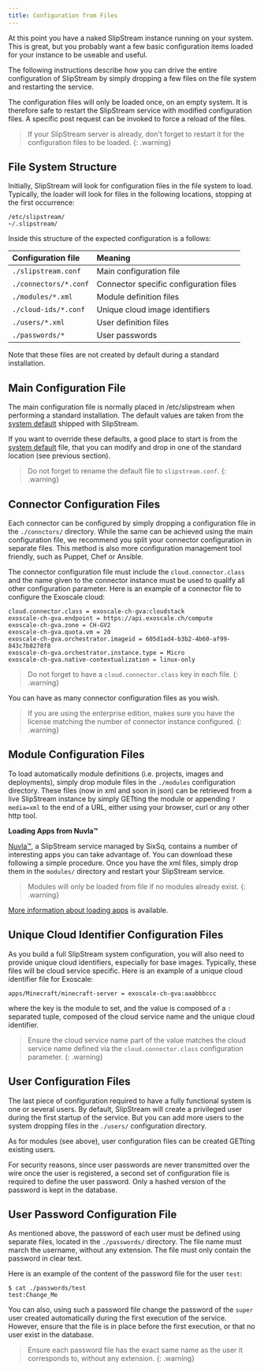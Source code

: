 ```yaml
---
title: Configuration from Files
---
```


At this point you have a naked SlipStream instance running on your
system. This is great, but you probably want a few basic configuration
items loaded for your instance to be useable and useful.

The following instructions describe how you can drive the entire
configuration of SlipStream by simply dropping a few files on the
file system and restarting the service.

The configuration files will only be loaded once, on an empty system.
It is therefore safe to restart the SlipStream service with modified
configuration files. A specific post request can be invoked to force
a reload of the files.

> If your SlipStream server is already, don't forget to restart
it for the configuration files to be loaded.
{: .warning}

## File System Structure

Initially, SlipStream will look for configuration files in the file
system to load. Typically, the loader will look for files in the
following locations, stopping at the first occurrence:

    /etc/slipstream/
    ~/.slipstream/

Inside this structure of the expected configuration is a follows:

| Configuration file    | Meaning                                |
|:----------------------|:---------------------------------------|
| `./slipstream.conf`   | Main configuration file                |
| `./connectors/*.conf` | Connector specific configuration files |
| `./modules/*.xml`     | Module definition files                |
| `./cloud-ids/*.conf`  | Unique cloud image identifiers         |
| `./users/*.xml`       | User definition files                  |
| `./passwords/*`       | User passwords                         |

Note that these files are not created by default during a standard
installation.

## Main Configuration File

The main configuration file is normally placed in /etc/slipstream
when performing a standard installation. The default values are taken from
the [system default] shipped with SlipStream.

If you want to override these defaults, a good place to start is from the [system default]
file, that you can modify and drop in one of the standard location (see previous
section). 

> Do not forget to rename the default file to `slipstream.conf`. 
{: .warning}


## Connector Configuration Files<a name="connector" />

Each connector can be configured by simply dropping a configuration file
in the `./connctors/` directory. While the same can be achieved using the
main configuration file, we recommend you split your connector configuration
in separate files. This method is also more configuration management
tool friendly, such as Puppet, Chef or Ansible.

The connector configuration file must include the `cloud.connector.class`
and the name given to the connector instance must be used to qualify
all other configuration parameter. Here is an example of a connector file
to configure the Exoscale cloud:

    cloud.connector.class = exoscale-ch-gva:cloudstack
    exoscale-ch-gva.endpoint = https://api.exoscale.ch/compute
    exoscale-ch-gva.zone = CH-GV2
    exoscale-ch-gva.quota.vm = 20
    exoscale-ch-gva.orchestrator.imageid = 605d1ad4-b3b2-4b60-af99-843c7b8278f8
    exoscale-ch-gva.orchestrator.instance.type = Micro
    exoscale-ch-gva.native-contextualization = linux-only

> Do not forget to have a `cloud.connector.class` key in each file. 
{: .warning}

You can have as many connector configuration files as you wish.

> If you are using the enterprise edition, makes sure you have the license
matching the number of connector instance configured.
{: .warning}


## Module Configuration Files

To load automatically module definitions (i.e. projects, images and deployments),
simply drop module files in the `./modules` configuration directory. These
files (now in xml and soon in json) can be retrieved from a live SlipStream
instance by simply GETting the module or appending `?media=xml` to the end of
a URL, either using your browser, curl or any other http tool.

**Loading Apps from Nuvla&trade;**

[Nuvla&trade;](http://nuv.la), a SlipStream service managed by SixSq, contains a number of
interesting apps you can take advantage of. You can download these following
a simple procedure. Once you have the xml files, simply drop them in the
`modules/` directory and restart your SlipStream service.

> Modules will only be loaded from file if no modules already exist.
{: .warning}

[More information about loading apps](https://github.com/slipstream/apps/blob/master/README.md)
is available. 

## Unique Cloud Identifier Configuration Files

As you build a full SlipStream system configuration, you will also need to
provide unique cloud identifiers, especially for base images. Typically, these
files will be cloud service specific. Here is an example of a unique cloud identifier
file for Exoscale:

    apps/Minecraft/minecraft-server = exoscale-ch-gva:aaabbbccc

where the key is the module to set, and the value is composed of a `:`
separated tuple, composed of the cloud service name and the unique cloud identifier.

> Ensure the cloud service name part of the value matches the cloud service
name defined via the `cloud.connector.class` configuration parameter.
{: .warning}


## User Configuration Files<a name="user" />

The last piece of configuration required to have a fully functional system
is one or several users. By default, SlipStream will create a privileged user
during the first startup of the service. But you can add more users to the system
dropping files in the `./users/` configuration directory.

As for modules (see above), user configuration files can be created GETting
existing users.

For security reasons, since user passwords are never transmitted over the wire once the user is
registered, a second set of configuration file is required to define the
user password.  Only a hashed version of the password is kept in the database.


## User Password Configuration File<a name="password" />

As mentioned above, the password of each user must be defined using separate
files, located in the `./passwords/` directory.  The file name must march the
username, without any extension. The file must only contain the password in
clear text.

Here is an example of the content of the password file for the user `test`:

    $ cat ./passwords/test
    test:Change_Me

You can also, using such a password file change the password of the `super`
user created automatically during the first execution of the service. However,
ensure that the file is in place before the first execution, or that no user
exist in the database.

> Ensure each password file has the exact same name as the user it corresponds
to, without any extension.
{: .warning}


[system default]: https://github.com/slipstream/SlipStreamServer/blob/master/jar-connector/src/main/resources/com/sixsq/slipstream/configuration/default.config.properties
